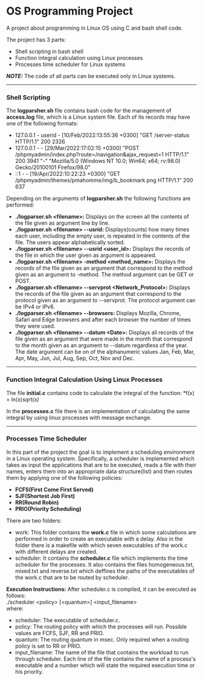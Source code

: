 # OS Programming Project
A project about programming in Linux OS using C and bash shell code.
  
The project has 3 parts:
- Shell scripting in bash shell
- Function integral calculation using Linux processes
- Processes time scheduler for Linux systems
  
***NOTE:*** The code of all parts can be executed only in Linux systems.
___
### Shell Scripting
The **logparsher.sh** file contains bash code for the management of **access.log** file, which is a Linux system file. Each of its records may have one of the following formats:
- 127.0.0.1 - userid - [10/Feb/2022:13:55:36 +0300] "GET /server-status HTTP/1.1" 200 2326
- 127.0.0.1 - - [29/Mar/2022:17:02:15 +0300] "POST /phpmyadmin/index.php?route=/navigation&ajax_request=1 HTTP/1.1" 200 3941 "-" "Mozilla/5.0 (Windows NT 10.0; Win64; x64; rv:98.0) Gecko/20100101 Firefox/98.0"
- ::1 - - [19/Apr/2022:10:22:23 +0300] "GET /phpmyadmin/themes/pmahomme/img/b_bookmark.png HTTP/1.1" 200 637 

Depending on the arguments of **logparsher.sh** the following functions are performed:
- **./logparser.sh &lt;filename&gt;:** Displays on the screen all the contents of the file given as argument line by line.
- **./logparser.sh &lt;filename&gt; --usrid:** Displays(counts) how many times each user, including the empty user, is repeated in the contents of the file. The users appear alphabetically sorted.
- **./logparser.sh &lt;filename&gt; --usrid &lt;user_id&gt;:** Displays the records of the file in which the user given as argument is appeared.
- **./logparser.sh &lt;filename&gt; -method &lt;method_name&gt;:** Displays the records of the file given as an argument that correspond to the method given as an argument to -method. The method argument can be GET or POST.
- **./logparser.sh &lt;filename&gt; --servprot &lt;Network_Protocol&gt;:** Displays the records of the file given as an argument that correspond to the protocol given as an argument to --servprot. The protocol argument can be IPv4 or IPv6.
- **./logparser.sh &lt;filename&gt; --browsers:** Displays Mozilla, Chrome, Safari and Edge browsers and after each browser the number of times they were used.
- **./logparser.sh &lt;filename&gt; --datum &lt;Date&gt;:** Displays all records of the file given as an argument that were made in the month that correspond to the month given as an argument to --datum regardless of the year. The date argument can be on of the alphanumeric values Jan, Feb, Mar, Apr, May, Jun, Jul, Aug, Sep, Oct, Nov and Dec.
___
### Function Integral Calculation Using Linux Processes
The file **initial.c** contains code to calculate the integral of the function:
*f(x) = ln(x)*sqrt(x)*
  
In the **processes.c** file there is an implementation of calculating the same integral by using linux processes with message exchange.
___
### Processes Time Scheduler
In this part of the project the goal is to implement a scheduling environment in a Linux operating system. Specifically, a scheduler is implemented which takes as input the applications that are to be executed, reads a file with their names, enters them into an appropriate data structure(list) and then routes them by applying one of the following policies:
- **FCFS(First Come First Served)**
- **SJF(Shortest Job First)**
- **RR(Round Robin)**
- **PRIO(Priority Scheduling)**
  
There are two folders:
- work: This folder contains the **work.c** file in which some calculations are performed in order to create an executable with a delay. Also in the folder there is a makefile with which seven executables of the work.c with different delays are created.
- scheduler: It contains the **scheduler.c** file which implements the time scheduler for the processes. It also contains the files homogeneous.txt, mixed.txt and reverse.txt which deffines the paths of the executables of the work.c that are to be routed by scheduler.

**Execution Instructions:**
After scheduler.c is compiled, it can be executed as follows:  
./scheduler &lt;policy&gt; [&lt;quantum&gt;] &lt;input_filename&gt;  
where:  
- scheduler: The executable of scheduler.c.
- policy: The routing policy with which the processes will run. Possible values ​​are FCFS, SJF, RR and PRIO.
- quantum: The routing quantum in msec. Only required when a routing policy is set to RR or PRIO.
- input_filename: The name of the file that contains the workload to run through scheduler. Each line of the file contains the name of a process's executable and a number
which will state the required execution time or his priority.
